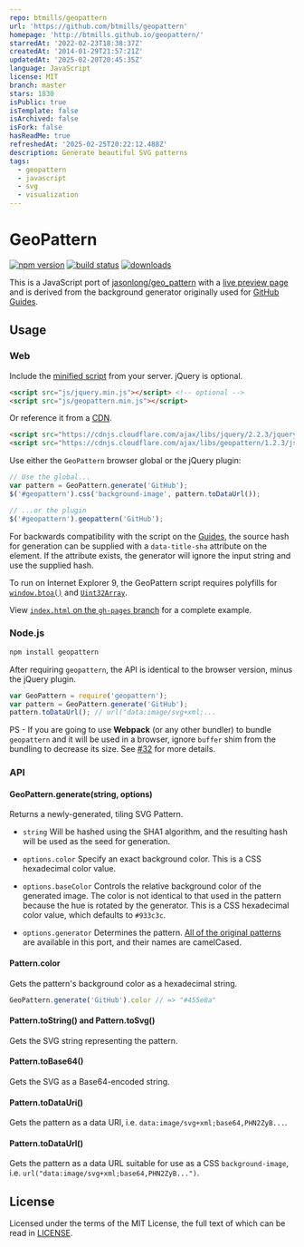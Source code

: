 ```yaml
---
repo: btmills/geopattern
url: 'https://github.com/btmills/geopattern'
homepage: 'http://btmills.github.io/geopattern/'
starredAt: '2022-02-23T18:38:37Z'
createdAt: '2014-01-29T21:57:21Z'
updatedAt: '2025-02-20T20:45:35Z'
language: JavaScript
license: MIT
branch: master
stars: 1830
isPublic: true
isTemplate: false
isArchived: false
isFork: false
hasReadMe: true
refreshedAt: '2025-02-25T20:22:12.488Z'
description: Generate beautiful SVG patterns
tags:
  - geopattern
  - javascript
  - svg
  - visualization
---
```


# GeoPattern

[![npm version][npm-image]][npm-url]
[![build status][travis-image]][travis-url]
[![downloads][downloads-image]][npm-url]

This is a JavaScript port of [jasonlong/geo_pattern](https://github.com/jasonlong/geo_pattern) with a [live preview page](http://btmills.github.io/geopattern/) and is derived from the background generator originally used for [GitHub Guides](http://guides.github.com/).

## Usage

### Web

Include the [minified script](https://github.com/btmills/geopattern/releases/download/v1.2.3/geopattern-1.2.3.min.js) from your server. jQuery is optional.

```html
<script src="js/jquery.min.js"></script> <!-- optional -->
<script src="js/geopattern.min.js"></script>
```

Or reference it from a [CDN](https://cdnjs.com/libraries/geopattern).

```html
<script src="https://cdnjs.cloudflare.com/ajax/libs/jquery/2.2.3/jquery.min.js"></script> <!-- optional -->
<script src="https://cdnjs.cloudflare.com/ajax/libs/geopattern/1.2.3/js/geopattern.min.js"></script>
```

Use either the `GeoPattern` browser global or the jQuery plugin:

```js
// Use the global...
var pattern = GeoPattern.generate('GitHub');
$('#geopattern').css('background-image', pattern.toDataUrl());

// ...or the plugin
$('#geopattern').geopattern('GitHub');
```

For backwards compatibility with the script on the [Guides](http://guides.github.com/), the source hash for generation can be supplied with a `data-title-sha` attribute on the element. If the attribute exists, the generator will ignore the input string and use the supplied hash.

To run on Internet Explorer 9, the GeoPattern script requires polyfills for [`window.btoa()`](https://github.com/btmills/geopattern/blob/gh-pages/js/base64.min.js) and [`Uint32Array`](https://github.com/btmills/geopattern/blob/gh-pages/js/typedarray.js).

View [`index.html` on the `gh-pages` branch](https://github.com/btmills/geopattern/blob/gh-pages/index.html) for a complete example.

### Node.js

```bash
npm install geopattern
```

After requiring `geopattern`, the API is identical to the browser version, minus the jQuery plugin.

```js
var GeoPattern = require('geopattern');
var pattern = GeoPattern.generate('GitHub');
pattern.toDataUrl(); // url("data:image/svg+xml;...
```

PS - If you are going to use **Webpack** (or any other bundler) to bundle `geopattern` and it will be used in a browser, ignore `buffer` shim from the bundling to decrease its size. See [#32](https://github.com/btmills/geopattern/issues/32) for more details. 


### API

#### GeoPattern.generate(string, options)

Returns a newly-generated, tiling SVG Pattern.

- `string` Will be hashed using the SHA1 algorithm, and the resulting hash will be used as the seed for generation.

- `options.color` Specify an exact background color. This is a CSS hexadecimal color value.

- `options.baseColor` Controls the relative background color of the generated image. The color is not identical to that used in the pattern because the hue is rotated by the generator. This is a CSS hexadecimal color value, which defaults to `#933c3c`.

- `options.generator` Determines the pattern. [All of the original patterns](https://github.com/jasonlong/geo_pattern#available-patterns) are available in this port, and their names are camelCased.

#### Pattern.color

Gets the pattern's background color as a hexadecimal string.

```js
GeoPattern.generate('GitHub').color // => "#455e8a"
```

#### Pattern.toString() and Pattern.toSvg()

Gets the SVG string representing the pattern.

#### Pattern.toBase64()

Gets the SVG as a Base64-encoded string.

#### Pattern.toDataUri()

Gets the pattern as a data URI, i.e. `data:image/svg+xml;base64,PHN2ZyB...`.

#### Pattern.toDataUrl()

Gets the pattern as a data URL suitable for use as a CSS `background-image`, i.e. `url("data:image/svg+xml;base64,PHN2ZyB...")`.

## License

Licensed under the terms of the MIT License, the full text of which can be read in [LICENSE](LICENSE).


[downloads-image]: https://img.shields.io/npm/dm/geopattern.svg?style=flat-square
[npm-image]: https://img.shields.io/npm/v/geopattern.svg?style=flat-square
[npm-url]: https://www.npmjs.com/package/geopattern
[travis-image]: https://img.shields.io/travis/btmills/geopattern/master.svg?style=flat-square
[travis-url]: https://travis-ci.org/btmills/geopattern
